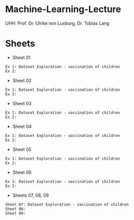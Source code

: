 # Machine-Learning-Lecture
UHH: Prof. Dr. Ulrike von Luxburg, Dr. Tobias Lang

# Sheets
- Sheet 01
```
Ex 1: Dataset Exploration - vaccination of children
Ex 2: 
```
- Sheet 02
```
Ex 1: Dataset Exploration - vaccination of children
Ex 2: 
```
- Sheet 03
```
Ex 1: Dataset Exploration - vaccination of children
Ex 2: 
```
- Sheet 04
```
Ex 1: Dataset Exploration - vaccination of children
Ex 2: 
```
- Sheet 05
```
Ex 1: Dataset Exploration - vaccination of children
Ex 2: 
```
- Sheet 06
```
Ex 1: Dataset Exploration - vaccination of children
Ex 2: 
```
- Sheets 07, 08, 09
```
Sheet 07: Dataset Exploration - vaccination of children
Sheet 08: 
Sheet 09:
```
